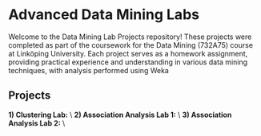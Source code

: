 # Advanced Data Mining Labs

Welcome to the Data Mining Lab Projects repository! These projects were completed as part of the coursework for the Data Mining (732A75) course at Linköping University. Each project serves as a homework assignment, providing practical experience and understanding in various data mining techniques, with analysis performed using Weka

## Projects

**1) Clustering Lab:** \\
**2) Association Analysis Lab 1:** \\
**3) Association Analysis Lab 2:** \\
 
